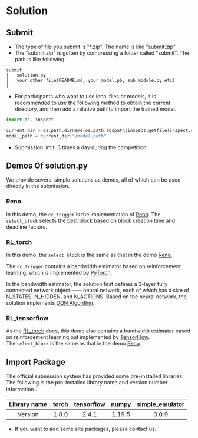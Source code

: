 # Solution

## Submit
* The type of file you submit is "*.zip". The name is like "submit.zip".
* The "submit.zip" is gotten by compressing a folder called "submit". The path is like following:
```
submit
│   solution.py
│   your_other_file(README.md, your_model.pb, sub_module.py.etc)
|
```

- For participants who want to use local files or models, it is recommended to use the following method to obtain the current directory, and then add a relative path to import the trained model.

```python
import os, inspect

current_dir = os.path.dirname(os.path.abspath(inspect.getfile(inspect.currentframe())))
model_path = current_dir+"/model.path"
```
- Submission limit: 3 times a day during the competition.

## Demos Of solution.py

We provide several simple solutions as demos, all of which can be used directly in the submission. 

### Reno

In this demo, the `cc_trigger` is the implementation of [Reno](https://en.wikipedia.org/wiki/TCP_congestion_control). The `select_block` selects the best block based on block creation time and deadline factors.

### RL_torch

In this demo, the `select_block` is the same as that in the demo [Reno](#Reno). 

The `cc_trigger` contains a bandwidth estimator based on reinforcement learning, which is implemented by [PyTorch](https://github.com/pytorch/pytorch). 

In the bandwidth estimator, the solution first defines a 3-layer fully connected network object —— neural network, each of which has a size of N_STATES, N_HIDDEN, and N_ACTIONS. Based on the neural network, the solution implements [DQN Algorithm](https://pytorch.org/tutorials/intermediate/reinforcement_q_learning.html).

### RL_tensorflow

As the [RL_torch](#RL_torch) does, this demo also contains a bandwidth estimator based on reinforcement learning but implemented by [TensorFlow](https://github.com/tensorflow/tensorflow).  
The `select_block` is the same as that in the demo [Reno](#Reno).

## Import Package

The official submission system has provided some pre-installed libraries. The following is the pre-installed library name and version number information：

| Library name | torch | tensorflow | numpy | simple_emulator |
| :----------: | :---: | :--------: | :---: | :-------------: |
|   Version    |  1.8.0  |    2.4.1     | 1.19.5  |       0.0.9       |

* If you want to add some site packages, please contact us.
